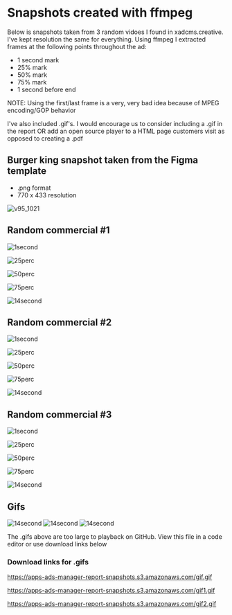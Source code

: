 # Snapshots created with ffmpeg
Below is snapshots taken from 3 random vidoes I found in xadcms.creative.  I've kept
resolution the same for everything.  Using ffmpeg I extracted frames at the following points throughout the ad:
- 1 second mark
- 25% mark
- 50% mark
- 75% mark
- 1 second before end

NOTE: Using the first/last frame is a very, very bad idea because of MPEG encoding/GOP behavior

I've also included .gif's.  I would encourage us to consider including a .gif in the
report OR add an open source player to a HTML page customers visit as opposed to creating a .pdf


## Burger king snapshot taken from the Figma template

- .png format
- 770 x 433 resolution
 
![v95_1021](https://user-images.githubusercontent.com/88738613/141384842-cabb4662-c10e-4900-bf03-285284ead29f.png)

## Random commercial #1 

![1second](https://user-images.githubusercontent.com/88738613/141387680-beeaca68-040d-4fcc-a94e-efd37834a0a7.jpg)

![25perc](https://user-images.githubusercontent.com/88738613/141387958-93a2672c-1363-446e-bc8f-8415b4c7e4b3.jpg)

![50perc](https://user-images.githubusercontent.com/88738613/141388051-956dd02a-03bc-4497-9e6a-39bd79be947b.jpg)

![75perc](https://user-images.githubusercontent.com/88738613/141388062-1ee41521-735d-45ca-8eda-76991f04f4c4.jpg)

![14second](https://user-images.githubusercontent.com/88738613/141387631-4b647453-3e87-4767-8425-949e0c86f80d.jpg)



## Random commercial #2 

![1second](https://user-images.githubusercontent.com/88738613/141388420-fbaddc3c-85f1-4bf6-937f-148c03feaf05.jpg)

![25perc](https://user-images.githubusercontent.com/88738613/141388431-9c656f65-fc6b-413b-92db-6cdffc1acf81.jpg)

![50perc](https://user-images.githubusercontent.com/88738613/141388442-d77b420d-185c-41ab-9286-402caa0ae478.jpg)

![75perc](https://user-images.githubusercontent.com/88738613/141388459-1be79db6-4506-4cd1-adb4-8eda70b0e05a.jpg)

![14second](https://user-images.githubusercontent.com/88738613/141388466-26fb1f06-8bd8-42ff-b3c1-5c26d622c89b.jpg)



## Random commercial #3

![1second](https://user-images.githubusercontent.com/88738613/141388849-190eeaec-3011-4b7f-b166-84edc6d808a0.jpg)

![25perc](https://user-images.githubusercontent.com/88738613/141388857-c49b909d-6b17-4954-91da-ece29bbdcc18.jpg)

![50perc](https://user-images.githubusercontent.com/88738613/141388863-aac3d13b-6fb4-48b4-9973-9473adff4104.jpg)

![75perc](https://user-images.githubusercontent.com/88738613/141388880-c06f2469-2cea-4307-8f36-b0ef4a61c624.jpg)

![14second](https://user-images.githubusercontent.com/88738613/141388927-87a697e8-269d-4a1c-8787-7740c309c4a6.jpg)

## Gifs

![14second](https://apps-ads-manager-report-snapshots.s3.amazonaws.com/gif2.gif)
![14second](https://apps-ads-manager-report-snapshots.s3.amazonaws.com/gif1.gif)
![14second](https://apps-ads-manager-report-snapshots.s3.amazonaws.com/gif.gif)

The .gifs above are too large to playback on GitHub.  View this file in a code editor or use download links below

### Download links for .gifs
https://apps-ads-manager-report-snapshots.s3.amazonaws.com/gif.gif


https://apps-ads-manager-report-snapshots.s3.amazonaws.com/gif1.gif


https://apps-ads-manager-report-snapshots.s3.amazonaws.com/gif2.gif
